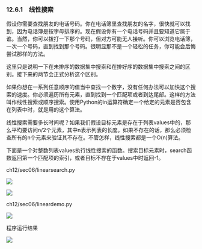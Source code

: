    

### 12.6.1　线性搜索

假设你需要查找朋友的电话号码。你在电话簿里查找朋友的名字，很快就可以找到，因为电话簿是按字母排序的。现在假设你有一个电话号码并且要知道它属于谁。当然，你可以拨打一下那个号码，但对方可能无人接听。你可以浏览电话簿，一次一个号码，直到找到那个号码。很明显那不是一个轻松的任务，你可能会后悔尝试那样的方法。

这里只是说明一下在未排序的数据集中搜索和在排好序的数据集中搜索之间的区别。接下来的两节会正式分析这个区别。

如果你想在一系列任意顺序的值当中查找一个数字，没有任何办法可以加快这个搜索的速度。你必须遍历所有元素，直到找到一个匹配项或者到达尾部。这样的方法叫作线性搜索或顺序搜索。使用Python的in运算符确定一个给定的元素是否包含在列表中时，就是用的这个算法。

线性搜索需要多长时间呢？如果我们假设目标元素是存在于列表values中的，那么平均要访问n/2个元素，其中n表示列表的长度。如果不存在的话，那么必须检查所有的n个元素来验证其不存在。不管怎样，线性搜索都是一个O(n)算法。

下面是一个对整数列表values执行线性搜索的函数。搜索目标元素时，search函数返回第一个匹配项的索引，或者目标不存在于values中时返回-1。

ch12/sec06/linearsearch.py

![](0-Assets/Epubook/程序员编程语言经典合集（计算机科学丛书5册套装），javapython编程语言含经典教材龙书《编译原理》%20(Bruce%20Eckel%20%20Alfred%20V.%20Aho%20%20Monica%20S.%20Lam%20etc.)%20(Z-Library)/images/image07792.jpeg)

![](0-Assets/Epubook/程序员编程语言经典合集（计算机科学丛书5册套装），javapython编程语言含经典教材龙书《编译原理》%20(Bruce%20Eckel%20%20Alfred%20V.%20Aho%20%20Monica%20S.%20Lam%20etc.)%20(Z-Library)/images/image07793.jpeg)

ch12/sec06/lineardemo.py

![](0-Assets/Epubook/程序员编程语言经典合集（计算机科学丛书5册套装），javapython编程语言含经典教材龙书《编译原理》%20(Bruce%20Eckel%20%20Alfred%20V.%20Aho%20%20Monica%20S.%20Lam%20etc.)%20(Z-Library)/images/image07794.jpeg)

程序运行结果

![](0-Assets/Epubook/程序员编程语言经典合集（计算机科学丛书5册套装），javapython编程语言含经典教材龙书《编译原理》%20(Bruce%20Eckel%20%20Alfred%20V.%20Aho%20%20Monica%20S.%20Lam%20etc.)%20(Z-Library)/images/image07795.jpeg)